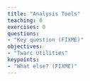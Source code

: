 ```yaml
---
title: "Analysis Tools"
teaching: 0
exercises: 0
questions:
- "Key question (FIXME)"
objectives:
- "Twarc Utilities"
keypoints:
- "What else? (FIXME)"
---
```


# 
